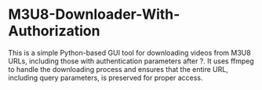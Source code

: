 # M3U8-Downloader-With-Authorization
This is a simple Python-based GUI tool for downloading videos from M3U8 URLs, including those with authentication parameters after ?. It uses ffmpeg to handle the downloading process and ensures that the entire URL, including query parameters, is preserved for proper access.
